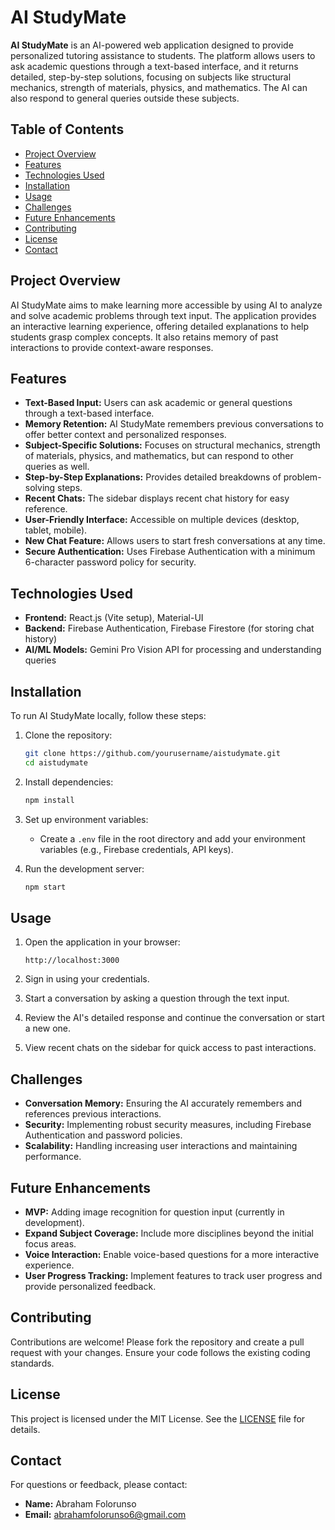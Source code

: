 # AI StudyMate

**AI StudyMate** is an AI-powered web application designed to provide personalized tutoring assistance to students. The platform allows users to ask academic questions through a text-based interface, and it returns detailed, step-by-step solutions, focusing on subjects like structural mechanics, strength of materials, physics, and mathematics. The AI can also respond to general queries outside these subjects.

## Table of Contents
- [Project Overview](#project-overview)
- [Features](#features)
- [Technologies Used](#technologies-used)
- [Installation](#installation)
- [Usage](#usage)
- [Challenges](#challenges)
- [Future Enhancements](#future-enhancements)
- [Contributing](#contributing)
- [License](#license)
- [Contact](#contact)

## Project Overview
AI StudyMate aims to make learning more accessible by using AI to analyze and solve academic problems through text input. The application provides an interactive learning experience, offering detailed explanations to help students grasp complex concepts. It also retains memory of past interactions to provide context-aware responses.

## Features
- **Text-Based Input:** Users can ask academic or general questions through a text-based interface.
- **Memory Retention:** AI StudyMate remembers previous conversations to offer better context and personalized responses.
- **Subject-Specific Solutions:** Focuses on structural mechanics, strength of materials, physics, and mathematics, but can respond to other queries as well.
- **Step-by-Step Explanations:** Provides detailed breakdowns of problem-solving steps.
- **Recent Chats:** The sidebar displays recent chat history for easy reference.
- **User-Friendly Interface:** Accessible on multiple devices (desktop, tablet, mobile).
- **New Chat Feature:** Allows users to start fresh conversations at any time.
- **Secure Authentication:** Uses Firebase Authentication with a minimum 6-character password policy for security.

## Technologies Used
- **Frontend:** React.js (Vite setup), Material-UI
- **Backend:** Firebase Authentication, Firebase Firestore (for storing chat history)
- **AI/ML Models:** Gemini Pro Vision API for processing and understanding queries

## Installation
To run AI StudyMate locally, follow these steps:

1. Clone the repository:
    ```bash
    git clone https://github.com/yourusername/aistudymate.git
    cd aistudymate
    ```

2. Install dependencies:
    ```bash
    npm install
    ```

3. Set up environment variables:
    - Create a `.env` file in the root directory and add your environment variables (e.g., Firebase credentials, API keys).

4. Run the development server:
    ```bash
    npm start
    ```

## Usage
1. Open the application in your browser:
    ```
    http://localhost:3000
    ```

2. Sign in using your credentials.

3. Start a conversation by asking a question through the text input.

4. Review the AI's detailed response and continue the conversation or start a new one.

5. View recent chats on the sidebar for quick access to past interactions.

## Challenges
- **Conversation Memory:** Ensuring the AI accurately remembers and references previous interactions.
- **Security:** Implementing robust security measures, including Firebase Authentication and password policies.
- **Scalability:** Handling increasing user interactions and maintaining performance.

## Future Enhancements
- **MVP:** Adding image recognition for question input (currently in development).
- **Expand Subject Coverage:** Include more disciplines beyond the initial focus areas.
- **Voice Interaction:** Enable voice-based questions for a more interactive experience.
- **User Progress Tracking:** Implement features to track user progress and provide personalized feedback.

## Contributing
Contributions are welcome! Please fork the repository and create a pull request with your changes. Ensure your code follows the existing coding standards.

## License
This project is licensed under the MIT License. See the [LICENSE](LICENSE) file for details.

## Contact
For questions or feedback, please contact:
- **Name:** Abraham Folorunso
- **Email:** abrahamfolorunso6@gmail.com
